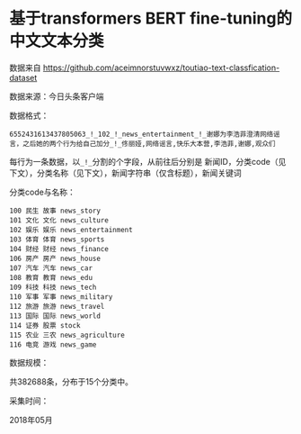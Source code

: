 # 基于transformers BERT fine-tuning的中文文本分类

数据来自 https://github.com/aceimnorstuvwxz/toutiao-text-classfication-dataset


数据来源：今日头条客户端

数据格式：

```
6552431613437805063_!_102_!_news_entertainment_!_谢娜为李浩菲澄清网络谣言，之后她的两个行为给自己加分_!_佟丽娅,网络谣言,快乐大本营,李浩菲,谢娜,观众们
```

每行为一条数据，以`_!_`分割的个字段，从前往后分别是 新闻ID，分类code（见下文），分类名称（见下文），新闻字符串（仅含标题），新闻关键词



分类code与名称：

```
100 民生 故事 news_story
101 文化 文化 news_culture
102 娱乐 娱乐 news_entertainment
103 体育 体育 news_sports
104 财经 财经 news_finance
106 房产 房产 news_house
107 汽车 汽车 news_car
108 教育 教育 news_edu 
109 科技 科技 news_tech
110 军事 军事 news_military
112 旅游 旅游 news_travel
113 国际 国际 news_world
114 证券 股票 stock
115 农业 三农 news_agriculture
116 电竞 游戏 news_game
```



数据规模：

共382688条，分布于15个分类中。



采集时间：

2018年05月


